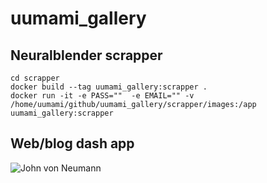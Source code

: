 # uumami_gallery
## Neuralblender scrapper
``` 
cd scrapper
docker build --tag uumami_gallery:scrapper .
docker run -it -e PASS=""  -e EMAIL="" -v /home/uumami/github/uumami_gallery/scrapper/images:/app uumami_gallery:scrapper
```

## Web/blog dash app
![John von Neumann](https://user-images.githubusercontent.com/17039164/163507349-fe727081-541f-4c36-975e-e7cefa5a9111.png)


